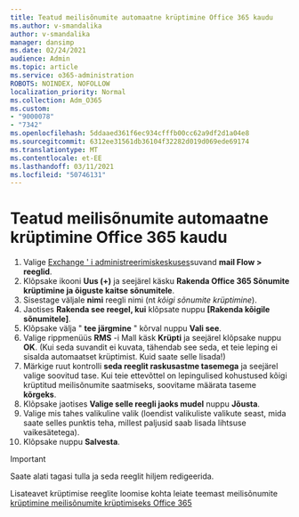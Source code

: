 ```yaml
---
title: Teatud meilisõnumite automaatne krüptimine Office 365 kaudu
ms.author: v-smandalika
author: v-smandalika
manager: dansimp
ms.date: 02/24/2021
audience: Admin
ms.topic: article
ms.service: o365-administration
ROBOTS: NOINDEX, NOFOLLOW
localization_priority: Normal
ms.collection: Adm_O365
ms.custom:
- "9000078"
- "7342"
ms.openlocfilehash: 5ddaaed361f6ec934cfffb00cc62a9df2d1a04e8
ms.sourcegitcommit: 6312ee31561db36104f32282d019d069ede69174
ms.translationtype: MT
ms.contentlocale: et-EE
ms.lasthandoff: 03/11/2021
ms.locfileid: "50746131"
---
```

# <a name="automatically-encrypt-certain-email-messages-from-office-365"></a>Teatud meilisõnumite automaatne krüptimine Office 365 kaudu

1. Valige [Exchange ' i administreerimiskeskuses](https://outlook.office365.com/ecp/)suvand **mail Flow > reeglid**. 
2. Klõpsake ikooni **Uus (+)** ja seejärel käsku **Rakenda Office 365 Sõnumite krüptimine ja õiguste kaitse sõnumitele**.
3. Sisestage väljale **nimi** reegli nimi (nt *kõigi sõnumite krüptimine*).
4. Jaotises **Rakenda see reegel, kui** klõpsate nuppu **[Rakenda kõigile sõnumitele]**. 
5. Klõpsake välja " **tee järgmine** " kõrval nuppu **Vali see**. 
6. Valige rippmenüüs **RMS** -i Mall käsk **Krüpti** ja seejärel klõpsake nuppu **OK**. (Kui seda suvandit ei kuvata, tähendab see seda, et teie leping ei sisalda automaatset krüptimist. Kuid saate selle lisada!)
7. Märkige ruut kontrolli **seda reeglit raskusastme tasemega** ja seejärel valige soovitud tase. Kui teie ettevõttel on lepingulised kohustused kõigi krüptitud meilisõnumite saatmiseks, soovitame määrata taseme **kõrgeks**.
8. Klõpsake jaotises **Valige selle reegli jaoks mudel** nuppu **Jõusta**. 
9. Valige mis tahes valikuline valik (loendist valikuliste valikute seast, mida saate selles punktis teha, millest paljusid saab lisada lihtsuse vaikesätetega).
10. Klõpsake nuppu **Salvesta**.

> [!IMPORTANT]
> Saate alati tagasi tulla ja seda reeglit hiljem redigeerida.

Lisateavet krüptimise reeglite loomise kohta leiate teemast meilisõnumite [krüptimine meilisõnumite krüptimiseks Office 365](https://docs.microsoft.com/microsoft-365/compliance/define-mail-flow-rules-to-encrypt-email)

